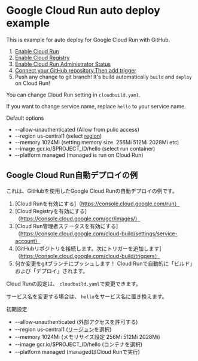 # Google Cloud Run auto deploy example

This is example for auto deploy for Google Cloud Run with GitHub.

1. [Enable Cloud Run](https://console.cloud.google.com/run)
1. [Enable Cloud Registry](https://console.cloud.google.com/gcr/images/)
1. [Enable Cloud Run Administrator Status](https://console.cloud.google.com/cloud-build/settings/service-account)
1. [Connect your GitHub repository.Then add trigger](https://console.cloud.google.com/cloud-build/triggers)
1. Push any change to git branch! It's build automatically `build` and `deploy` on Cloud Run!

You can change Cloud Run setting in `cloudbuild.yaml`.

If you want to change service name, replace `hello` to your service name.

Default options

* --allow-unauthenticated (Allow from pulic access)
* --region us-central1 (select [region](https://cloud.google.com/compute/docs/regions-zones))
* --memory 1024Mi (setting memory size. 256Mi 512Mi 2028Mi etc)
* --image gcr.io/$PROJECT_ID/hello (select run container)
* --platform managed (managed is run on Cloud Run)


## Google Cloud Run自動デプロイの例

これは、GitHubを使用したGoogle Cloud Runの自動デプロイの例です。

1. [Cloud Runを有効にする]（https://console.cloud.google.com/run）
1. [Cloud Registryを有効にする]（https://console.cloud.google.com/gcr/images/）
1. [Cloud Run管理者ステータスを有効にする]（https://console.cloud.google.com/cloud-build/settings/service-account）
1. [GitHubリポジトリを接続します。次にトリガーを追加します]（https://console.cloud.google.com/cloud-build/triggers）
1. 何か変更をgitブランチにプッシュします！ Cloud Runで自動的に「ビルド」および「デプロイ」されます。

Cloud Runの設定は、 `cloudbuild.yaml`で変更できます。

サービス名を変更する場合は、 `hello`をサービス名に置き換えます。

初期設定

* --allow-unauthenticated (外部アクセスを許可する)
* --region us-central1 ([リージョン](https://cloud.google.com/compute/docs/regions-zones)を選択)
* --memory 1024Mi (メモリサイズ設定 256Mi 512Mi 2028Mi)
* --image gcr.io/$PROJECT_ID/hello (コンテナを選択)
* --platform managed (managedはCloud Runで実行)
